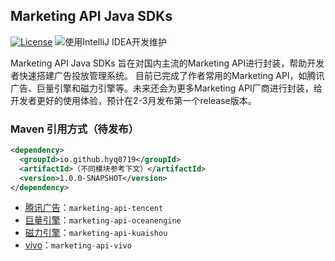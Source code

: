 ## Marketing API Java SDKs
[![License](https://camo.githubusercontent.com/2a2157c971b7ae1deb8eb095799440551c33dcf61ea3d965d86b496a5a65df55/68747470733a2f2f696d672e736869656c64732e696f2f62616467652f4c6963656e73652d417061636865253230322e302d626c75652e737667)](https://opensource.org/licenses/Apache-2.0)  ![使用IntelliJ IDEA开发维护](https://camo.githubusercontent.com/5fa4dc7ff49e4a518c047200657e42382acaf0a612325e9fb560cd909d4b8902/68747470733a2f2f696d672e736869656c64732e696f2f62616467652f496e74656c6c694a253230494445412d2545362538462539302545342542452539422545362539342541462545362538432538312d626c75652e737667)

Marketing API Java SDKs 旨在对国内主流的Marketing API进行封装，帮助开发者快速搭建广告投放管理系统。 目前已完成了作者常用的Marketing API，如腾讯广告、巨量引擎和磁力引擎等。未来还会为更多Marketing API厂商进行封装，给开发者更好的使用体验，预计在2-3月发布第一个release版本。


### Maven 引用方式（待发布）

```xml
<dependency>
  <groupId>io.github.hyq0719</groupId>
  <artifactId>（不同模块参考下文）</artifactId>
  <version>1.0.0-SNAPSHOT</version>
</dependency>
```

- [腾讯广告](https://developers.e.qq.com/docs/start?version=1.3&_preview=1)：`marketing-api-tencent`
- [巨量引擎](https://open.oceanengine.com/doc/index.html?key=ad&type=api&id=1696710497745920)：`marketing-api-oceanengine`
- [磁力引擎](https://developers.e.kuaishou.com/docs/dsp/0.1)：`marketing-api-kuaishou`
- [vivo](https://open-ad.vivo.com.cn/doc/index?id=162)：`marketing-api-vivo`